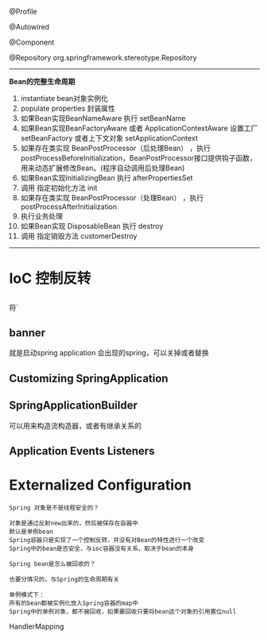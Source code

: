@Profile

@Autowired

@Component

@Repository org.springframework.stereotype.Repository

---

**Bean的完整生命周期**
1. instantiate bean对象实例化
2. populate properties 封装属性
3. 如果Bean实现BeanNameAware 执行 setBeanName
4. 如果Bean实现BeanFactoryAware 或者 ApplicationContextAware 设置工厂 setBeanFactory 或者上下文对象 setApplicationContext
5. 如果存在类实现 BeanPostProcessor（后处理Bean） ，执行postProcessBeforeInitialization，BeanPostProcessor接口提供钩子函数，用来动态扩展修改Bean。(程序自动调用后处理Bean)
6. 如果Bean实现InitializingBean 执行 afterPropertiesSet
7. 调用<bean init-method="init"> 指定初始化方法 init
8. 如果存在类实现 BeanPostProcessor（处理Bean） ，执行postProcessAfterInitialization
9. 执行业务处理
10. 如果Bean实现 DisposableBean 执行 destroy
11. 调用<bean destroy-method="customerDestroy"> 指定销毁方法 customerDestroy

---

# IoC 控制反转

## 

将`


## banner
就是启动spring application 会出现的spring，可以关掉或者替换


## Customizing SpringApplication

## SpringApplicationBuilder
可以用来构造流构造器，或者有继承关系的

## Application Events Listeners

# Externalized Configuration



```
Spring 对象是不是线程安全的？

对象是通过反射new出来的，然后被保存在容器中
默认是单例bean
Spring容器只是实现了一个控制反转，并没有对Bean的特性进行一个改变
Spring中的bean是否安全，与ioc容器没有关系，取决于bean的本身
```

```
Spring bean是怎么被回收的？

也要分情况的，与Spring的生命周期有关

单例模式下：
所有的bean都被实例化放入Spring容器的map中
Spring中的单例对象，都不被回收，如果要回收只要将bean这个对象的引用置位null
```

HandlerMapping